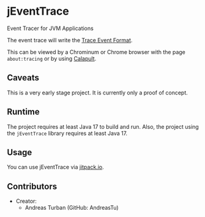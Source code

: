 # jEventTrace

Event Tracer for JVM Applications

The event trace will write
the [Trace Event Format](https://docs.google.com/document/d/1CvAClvFfyA5R-PhYUmn5OOQtYMH4h6I0nSsKchNAySU/preview#).

This can be viewed by a Chrominum or Chrome browser with the page `about:tracing` or by
using [Calapult](https://github.com/catapult-project/catapult/tree/master/tracing).

## Caveats

This is a very early stage project. It is currently only a proof of concept.

## Runtime

The project requires at least Java 17 to build and run. Also, the project using the `jEventTrace` library requires at
least Java 17.


## Usage

You can use jEventTrace via [jitpack.io](https://jitpack.io/#AndreasTu/jEventTrace).

## Contributors

* Creator:
    * Andreas Turban (GitHub: AndreasTu)
